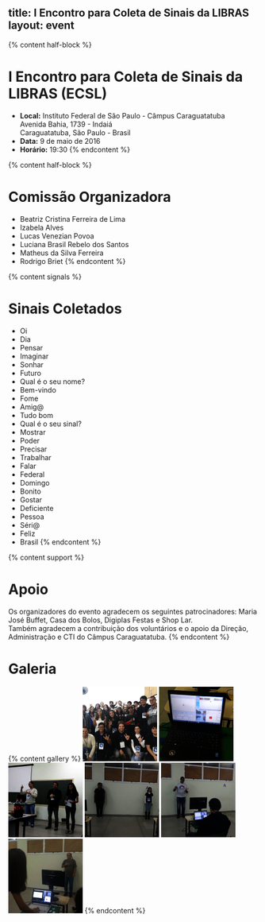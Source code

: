 title: I Encontro para Coleta de Sinais da LIBRAS
layout: event
---
{% content half-block %}
# I Encontro para Coleta de Sinais da LIBRAS (ECSL)
  - **Local:** Instituto Federal de São Paulo - Câmpus Caraguatatuba  
  Avenida Bahia, 1739 - Indaiá  
  Caraguatatuba, São Paulo - Brasil
  - **Data:** 9 de maio de 2016
  - **Horário:** 19:30
{% endcontent %}

{% content half-block %}
# Comissão Organizadora
  - Beatriz Cristina Ferreira de Lima
  - Izabela Alves
  - Lucas Venezian Povoa
  - Luciana Brasil Rebelo dos Santos
  - Matheus da Silva Ferreira
  - Rodrigo Briet
{% endcontent %}

{% content signals %}
# Sinais Coletados
  - Oi
  - Dia
  - Pensar
  - Imaginar
  - Sonhar
  - Futuro
  - Qual é o seu nome?
  - Bem-vindo
  - Fome
  - Amig@
  - Tudo bom
  - Qual é o seu sinal?
  - Mostrar
  - Poder
  - Precisar
  - Trabalhar
  - Falar
  - Federal
  - Domingo
  - Bonito
  - Gostar
  - Deficiente
  - Pessoa
  - Séri@
  - Feliz
  - Brasil
{% endcontent %}

{% content support %}
# Apoio
Os organizadores do evento agradecem os seguintes patrocinadores: Maria José Buffet, Casa dos Bolos, Digiplas Festas e Shop Lar.  
Também agradecem a contribuição dos voluntários e o apoio da Direção, Administração e CTI do Câmpus Caraguatatuba.
{% endcontent %}

# Galeria
{% content gallery %}
<a href="/images/gallery/ECSL1/1_ECSL_01.jpg" data-lightbox="gallery"><img src="/images/gallery/ECSL1/1_ECSL_01_thumb.png"></a>
<a href="/images/gallery/ECSL1/1_ECSL_02.jpg" data-lightbox="gallery"><img src="/images/gallery/ECSL1/1_ECSL_02_thumb.png"></a>
<a href="/images/gallery/ECSL1/1_ECSL_03.jpg" data-lightbox="gallery"><img src="/images/gallery/ECSL1/1_ECSL_03_thumb.png"></a>
<a href="/images/gallery/ECSL1/1_ECSL_04.jpg" data-lightbox="gallery"><img src="/images/gallery/ECSL1/1_ECSL_04_thumb.png"></a>
<a href="/images/gallery/ECSL1/1_ECSL_05.jpg" data-lightbox="gallery"><img src="/images/gallery/ECSL1/1_ECSL_05_thumb.png"></a>
<a href="/images/gallery/ECSL1/1_ECSL_06.jpg" data-lightbox="gallery"><img src="/images/gallery/ECSL1/1_ECSL_06_thumb.png"></a>
{% endcontent %}